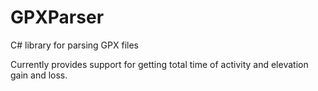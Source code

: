# GPXParser
C# library for parsing GPX files

Currently provides support for getting total time of activity and elevation gain and loss.

